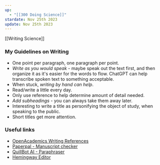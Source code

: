```yaml
---
up:
  - "[[300 Doing Science]]"
stardate: Nov 25th 2023
update: Nov 25th 2023
---
```


[[Writing Science]]


### My Guidelines on Writing
- One point per paragraph, one paragraph per point.
- *Write as you would speak* - maybe speak out the text first, and then organize it as it's easier for the words to flow. ChatGPT can help transcribe spoken text to something acceptable.
- When stuck, *writing by hand can help*.
- Read/write a little every day.
- Only use reference to help determine amount of detail needed.
- *Add subheadings* - you can always take them away later.
- Interesting to write a title as personifying the object of study, when speaking to the public.
- Short titles get more attention.

### Useful links
- [OpenAcademics Writing References](https://www.oacommunity.org/resources)
- [Paperpal - Manuscript checker](https://edit.paperpal.com/documents/de11a755-7810-4717-b3a6-98b3de4351f4)
- [QuillBot AI - Paraphraser](https://quillbot.com/)
- [Hemingway Editor](https://hemingwayapp.com/)
